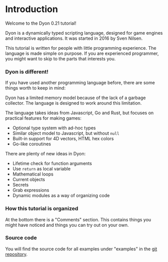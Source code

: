 # Introduction

Welcome to the Dyon 0.21 tutorial!

Dyon is a dynamically typed scripting language,
designed for game engines and interactive applications.
It was started in 2016 by Sven Nilsen.

This tutorial is written for people with little programming experience.
The language is made simple on purpose.
If you are experienced programmer, you might want to skip to the parts that interests you.

### Dyon is different!

If you have used another programming language before,
there are some things worth to keep in mind:

Dyon has a limited memory model because of the lack of a garbage collector.
The language is designed to work around this limitation.

The language takes ideas from Javascript, Go and Rust, but focuses on practical features for making games:

- Optional type system with ad-hoc types
- Similar object model to Javascript, but without `null`
- Built-in support for 4D vectors, HTML hex colors
- Go-like coroutines

There are plenty of new ideas in Dyon:

- Lifetime check for function arguments
- Use `return` as local variable
- Mathematical loops
- Current objects
- Secrets
- Grab expressions
- Dynamic modules as a way of organizing code

### How this tutorial is organized

At the bottom there is a "Comments" section.
This contains things you might have noticed and things you can try out on your own.

### Source code

You will find the source code for all examples under "examples" in the [git repository](https://github.com/pistondevelopers/dyon-tutorial).
